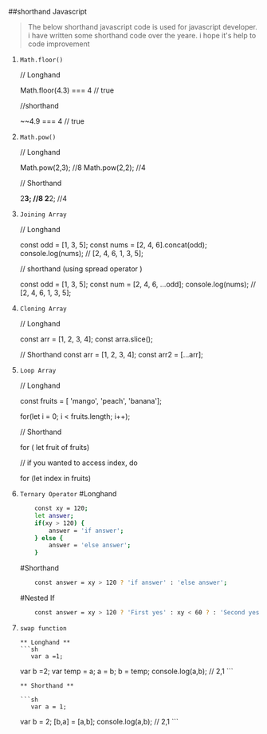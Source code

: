 ##shorthand Javascript
> The below shorthand javascript code is used for javascript developer. i have written some shorthand code over the yeare. i hope it's help to code improvement

1. ```Math.floor()```
   
   // Longhand
   
   Math.floor(4.3) === 4 // true
   
   //shorthand
   
   ~~4.9 === 4 // true

2. ```Math.pow()```
   
   // Longhand

     Math.pow(2,3); //8
     Math.pow(2,2); //4
   
   // Shorthand
   
     2**3; //8
     2**2; //4
   
3. ```Joining Array```
   
   // Longhand
   
     const odd = [1, 3, 5];
     const nums = [2, 4, 6].concat(odd);
     console.log(nums); // [2, 4, 6, 1, 3, 5];
   
   // shorthand (using spread operator )
   
     const odd = [1, 3, 5];
     const num = [2, 4, 6, ...odd];
     console.log(nums); // [2, 4, 6, 1, 3, 5];
   
4. ```Cloning Array```
   
     // Longhand
   
     const arr = [1, 2, 3, 4];
     const arra.slice();

     //  Shorthand
     const arr = [1, 2, 3, 4];
     const arr2 = [...arr];
   
5. ```Loop Array```
   
     // Longhand
   
     const fruits = [ 'mango', 'peach', 'banana'];
   
     for(let i = 0; i < fruits.length; i++);

     // Shorthand
   
     for ( let fruit of fruits)
   
     // if you wanted to access index, do
   
     for (let index in  fruits)
   
6. ```Ternary Operator```
   #Longhand
   	```sh
		const xy = 120;
		let answer;	
		if(xy > 120) {
			answer = 'if answer';
		} else {
			answer = 'else answer';
		}
	```
	#Shorthand
	```sh
		const answer = xy > 120 ? 'if answer' : 'else answer';
 	```
	#Nested If
	```sh
		const answer = xy > 120 ? 'First yes' : xy < 60 ? : 'Second yes' : 'No';
 	```
 7. ```swap function```
    
    	** Longhand **
    	```sh
           var a =1;
	   var b =2;
	   var temp = a;
	   a = b;
	   b = temp;
	   console.log(a,b); // 2,1
    	```
    
    	** Shorthand **
    
    	```sh
    	   var a = 1;
	   var b = 2;
	   [b,a] = [a,b];
	   console.log(a,b); // 2,1
    	```
